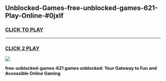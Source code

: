 
## Unblocked-Games-free-unblocked-games-621-Play-Online-#0jxlf
<h3>
<a href="https://premium.freeplayer.one?title=free-unblocked-games-621&ref=27F">CLICK TO PLAY</a></h3>
<hr>

<h3>
<a href="https://premium.freeplayer.one?title=free-unblocked-games-621&ref=27F">CLICK 2 PLAY</a>
  
</h3>

<a href="https://premium.freeplayer.one?title=free-unblocked-games-621&ref=27F"><img src="https://clearcache.store/games.png"></a>


**free-unblocked-games-621 games unblocked: Your Gateway to Fun and Accessible Online Gaming**
